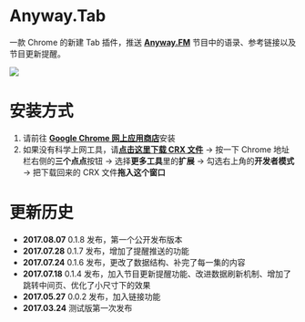 # Anyway.Tab
一款 Chrome 的新建 Tab 插件，推送 [**Anyway.FM**](http://Anyway.FM) 节目中的语录、参考链接以及节目更新提醒。

![](https://raw.githubusercontent.com/Anyway-Design/Anyway-Tab/master/anyway-tab-preview.png)



# 安装方式
1. 请前往 [**Google Chrome 网上应用商店**](https://chrome.google.com/webstore/detail/anywaytab/jaoejhbbokpmbndhdopikidehkadhake?hl=zh-CN&gl=CN)安装
2. 如果没有科学上网工具，请[**点击这里下载 CRX 文件**](https://github.com/Anyway-Design/Anyway-Tab/raw/master/Releases/Anyway.Tab-Latest.crx) → 按一下 Chrome 地址栏右侧的**三个点点**按钮 → 选择**更多工具**里的**扩展** → 勾选右上角的**开发者模式** →  把下载回来的 CRX 文件**拖入这个窗口**



# 更新历史
* **2017.08.07** 0.1.8 发布，第一个公开发布版本
* **2017.07.28** 0.1.7 发布，增加了提醒推送的功能
* **2017.07.24** 0.1.6 发布，更改了数据结构、补完了每一集的内容
* **2017.07.18** 0.1.4 发布，加入节目更新提醒功能、改进数据刷新机制、增加了跳转中间页、优化了小尺寸下的效果
* **2017.05.27** 0.0.2 发布，加入链接功能
* **2017.03.24** 测试版第一次发布